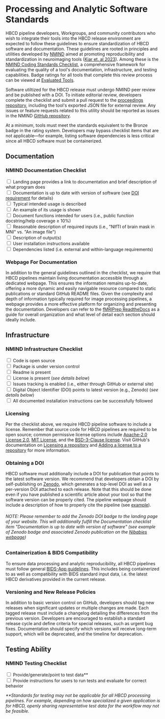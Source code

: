 # Processing and Analytic Software Standards
HBCD pipeline developers, Workgroups, and community contributors who wish to integrate their tools into the HBCD release environment are expected to follow these guidelines to ensure standardization of HBCD software and documentation. These guidelines are rooted in principles and utilities developed by [NMIND](https://www.nmind.org/about) aimed at promoting reproducibility and standardization in neuroimaging tools ([Kiar et. al 2023](https://www.nature.com/articles/s41562-023-01647-0)). Among these is the [NMIND Coding Standards Checklist](https://www.nmind.org/standards-checklist/), a comprehensive framework for evaluating the quality of a tool's documentation, infrastructure, and testing capabilities. Badge ratings for all tools that complete this review process can be viewed at [Evaluated Tools](https://www.nmind.org/proceedings/). 

Software utiltized for the HBCD release must undergo NMIND peer review and be published with a DOI. To initiate editorial review, developers complete the checklist and submit a pull request to the [proceedings repository](https://github.com/nmind/proceedings), including the tool's exported JSON file for external review. Any issues or feature requests related to this utility should be reported as issues in the NMIND [GitHub repository](https://github.com/nmind/standards-checklist). 

At a minimum, tools must meet the standards equivalent to the Bronze badge in the rating system. Developers may bypass checklist items that are not applicable—for example, listing software dependencies is less critical since all HBCD software must be containerized.

## Documentation 
### NMIND Documentation Checklist
<input type="checkbox"> Landing page provides a link to documentation and brief description of what program does<br>
<input type="checkbox"> Documentation is up to date with version of software (see [DOI requirement](#note-please-remember-to-add-the-zenodo-doi-badge-to-the-landing-page-of-your-website-this-will-additionally-fulfill-the-documentation-checklist-item-documentation-is-up-to-date-with-version-of-software-see-example-of-zenodo-badge-and-associated-zenodo-publicated-displayed-on-the-nibabies-webpage) for details)<br>
<input type="checkbox"> Typical intended usage is described<br>
<input type="checkbox"> An example of its usage is shown<br>
<input type="checkbox"> Document functions intended for users (i.e., public function docstring/help coverage ≥ 10%)<br>
<input type="checkbox"> Reasonable description of required inputs (i.e., "NIfTI of brain mask in MNI" vs. "An image file")<br>
<input type="checkbox"> Description of output(s)<br>
<input type="checkbox"> User installation instructions available<br>
<input type="checkbox"> Dependencies listed (i.e. external and within-language requirements)<br>

### Webpage For Documentation
In addition to the general guidelines outlined in the checklist, we require that HBCD pipelines maintain living documentation accessible through a dedicated webpage. This ensures the information remains up-to-date, offering a more dynamic and easily navigable resource compared to static publications or standard GitHub README files. Given the complexity and depth of information typically required for image processing pipelines, a webpage provides a more effective platform for organizing and presenting the documentation. Developers can refer to the [fMRIPrep ReadtheDocs](https://fmriprep.org/en/stable/) as a guide for overall organization and what level of detail each section should ideally include. 

## Infrastructure
### NMIND Infrastructure Checklist
<input type="checkbox"> Code is open source<br>
<input type="checkbox"> Package is under version control<br>
<input type="checkbox"> Readme is present<br>
<input type="checkbox"> License is present (*see details below*)<br>
<input type="checkbox"> Issues tracking is enabled (i.e., either through GitHub or external site)<br>
<input type="checkbox"> Digital Object Identifier (DOI) points to latest version (e.g., Zenodo) (*see details below*)<br>
<input type="checkbox"> All documented installation instructions can be successfully followed<br>

### Licensing
Per the checklist above, we require HBCD pipeline software to include a license. Remember that source code for HBCD pipelines are required to be open source; common permissive license options include [Apache-2.0 License 2.0](https://github.com/DCAN-Labs/hbcd-docs/community/license/new?branch=main&filename=LICENSE&template=apache-2.0), [MIT License](https://github.com/DCAN-Labs/hbcd-docs/community/license/new?branch=main&filename=LICENSE&template=mit), and the [BSD-3-Clause license](https://github.com/DCAN-Labs/hbcd-docs/community/license/new?branch=main&filename=LICENSE&template=bsd-3-clause). Visit GitHub's documentation on [Licensing a repository](https://docs.github.com/en/repositories/managing-your-repositorys-settings-and-features/customizing-your-repository/licensing-a-repository) and [Adding a license to a repository](https://docs.github.com/en/communities/setting-up-your-project-for-healthy-contributions/adding-a-license-to-a-repository) for more information. 

### Obtaining a DOI
HBCD software must additionally include a DOI for publication that points to the latest software version. We recommend that developers obtain a DOI by self-publishing on [Zenodo](https://cdnis-brain.readthedocs.io/zenodo/), which generates a top-level DOI as well as a per-version DOI attached to each release. Note that this should be done even if you have published a scientific article about your tool so that the software version can be properly cited. The pipeline webpage should include a description of how to properly cite the pipeline (see [example](https://fmriprep.org/en/stable/#citation)). 

###### NOTE: Please remember to add the Zenodo DOI badge to the landing page of your website. This will additionally fulfill the Documentation checklist item *"Documentation is up to date with version of software*" (see example of Zenodo badge and associated Zenodo publication on the [Nibabies webpage](https://nibabies.readthedocs.io/en/latest/))

### Containerization & BIDS Compatibility 
To ensure data processing and analytic reproducibility, all HBCD pipelines must follow general [BIDS-App guidelines](https://bids-apps.neuroimaging.io/). This includes being containerized to as well as compatibility with BIDS standard input data, i.e. the latest HBCD derivatives provided in the current release. 

### Versioning and New Release Policies
In addition to basic version control on GitHub, developers should tag new releases when significant updates or multiple changes are made. Each tagged release must include a changelog detailing the differences from the previous version. Developers are encouraged to establish a standard release cycle and define criteria for special releases, such as urgent bug fixes. Documentation should specify which versions will receive long-term support, which will be deprecated, and the timeline for deprecation.

## Testing Ability

### NMIND Testing Checklist
<input type="checkbox"> Provide/generate/point to test data**<br>
<input type="checkbox"> Provide instructions for users to run tests and evaluate for correct behavior

<i>**Standards for testing may not be applicable for all HBCD processing pipelines. For example, depending on how specialized a given application is for HBCD, openly sharing representative test data for the workflow may not be feasible.</i>
